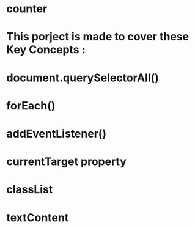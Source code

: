 # counter
# This porject is made to cover these Key Concepts :
# document.querySelectorAll()
# forEach()
# addEventListener()
# currentTarget property
# classList
# textContent